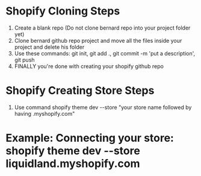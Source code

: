 # Shopify Cloning Steps
1) Create a blank repo (Do not clone bernard repo into your project folder yet)
2) Clone bernard github repo project and move all the files inside your project and delete his folder
3) Use these commands: git init, git add ., git commit -m 'put a description', git push
4) FINALLY you're done with creating your shopify github repo

# Shopify Creating Store Steps
1) Use command shopify theme dev --store "your store name followed by having .myshopify.com"
# Example: Connecting your store: shopify theme dev --store liquidland.myshopify.com
